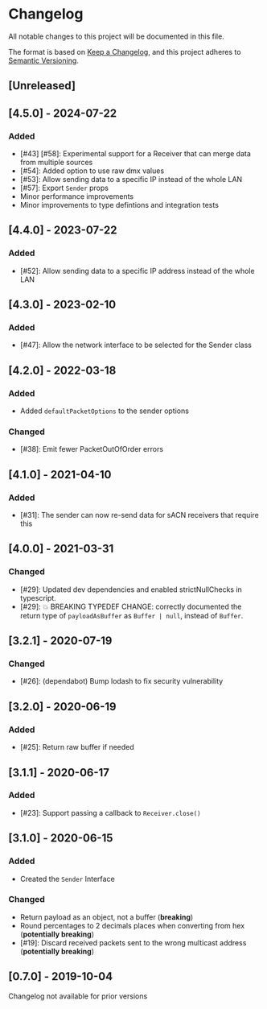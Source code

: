 # Changelog

All notable changes to this project will be documented in this file.

The format is based on [Keep a Changelog](https://keepachangelog.com/en/1.0.0/),
and this project adheres to [Semantic Versioning](https://semver.org/spec/v2.0.0.html).

## [Unreleased]

## [4.5.0] - 2024-07-22

### Added

- [#43] [#58]: Experimental support for a Receiver that can merge data from multiple sources
- [#54]: Added option to use raw dmx values
- [#53]: Allow sending data to a specific IP instead of the whole LAN
- [#57]: Export `Sender` props
- Minor performance improvements
- Minor improvements to type defintions and integration tests

## [4.4.0] - 2023-07-22

### Added

- [#52]: Allow sending data to a specific IP address instead of the whole LAN

## [4.3.0] - 2023-02-10

### Added

- [#47]: Allow the network interface to be selected for the Sender class

## [4.2.0] - 2022-03-18

### Added

- Added `defaultPacketOptions` to the sender options

### Changed

- [#38]: Emit fewer PacketOutOfOrder errors

## [4.1.0] - 2021-04-10

### Added

- [#31]: The sender can now re-send data for sACN receivers that require this

## [4.0.0] - 2021-03-31

### Changed

- [#29]: Updated dev dependencies and enabled strictNullChecks in typescript.
- [#29]: 💥 BREAKING TYPEDEF CHANGE: correctly documented the return type of `payloadAsBuffer` as `Buffer | null`, instead of `Buffer`.

## [3.2.1] - 2020-07-19

### Changed

- [#26]: (dependabot) Bump lodash to fix security vulnerability

## [3.2.0] - 2020-06-19

### Added

- [#25]: Return raw buffer if needed

## [3.1.1] - 2020-06-17

### Added

- [#23]: Support passing a callback to `Receiver.close()`

## [3.1.0] - 2020-06-15

### Added

- Created the `Sender` Interface

### Changed

- Return payload as an object, not a buffer (**breaking**)
- Round percentages to 2 decimals places when converting from hex (**potentially breaking**)
- [#19]: Discard received packets sent to the wrong multicast address (**potentially breaking**)

## [0.7.0] - 2019-10-04

Changelog not available for prior versions
